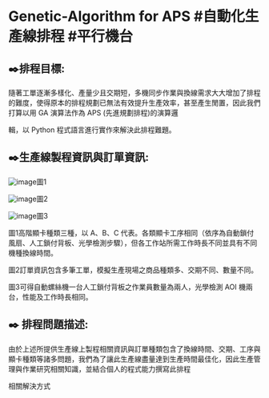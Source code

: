 # Genetic-Algorithm for APS #自動化生產線排程 #平行機台 

✒️排程目標: 
-------------------------------------------------------------------------------------------------------------------------------------------------------
隨著工單逐漸多樣化、產量少且交期短，多機同步作業與換線需求大大增加了排程的難度，使得原本的排程規劃已無法有效提升生產效率，甚至產生閒置，因此我們打算以用 GA 演算法作為 APS (先進規劃排程)的演算邏

輯，以 Python 程式語言進行實作來解決此排程難題。

✒️生產線製程資訊與訂單資訊:
-------------------------------------------------------------------------------------------------------------------------------------------------------
![image](https://user-images.githubusercontent.com/68886395/158193978-0402b276-8bfe-423b-9c65-15ba9304b01a.png)圖1 

![image](https://user-images.githubusercontent.com/68886395/158196237-71a49176-3093-4932-bbab-f3a46171610e.png)圖2

![image](https://user-images.githubusercontent.com/68886395/158197196-85237504-e2bc-4449-bf52-3370e688df36.png)圖3

圖1高階顯卡種類三種，以 A、B、C 代表。各類顯卡工序相同（依序為自動鎖付風扇、人工鎖付背板、光學檢測步驟），但各工作站所需工作時長不同並具有不同機種換線時間。

圖2訂單資訊包含多筆工單，模擬生產現場之商品種類多、交期不同、數量不同。

圖3可得自動螺絲機一台人工鎖付背板之作業員數量為兩人，光學檢測 AOI 機兩台，性能及工作時長相同。

✒️ 排程問題描述:
-------------------------------------------------------------------------------------------------------------------------------------------------------
由於上述所提供生產線上製程相關資訊與訂單種類包含了換線時間、交期、工序與顯卡種類等諸多問題，我們為了讓此生產線盡量達到生產時間最佳化，因此生產管理與作業研究相關知識，並結合個人的程式能力撰寫此排程

相關解決方式



